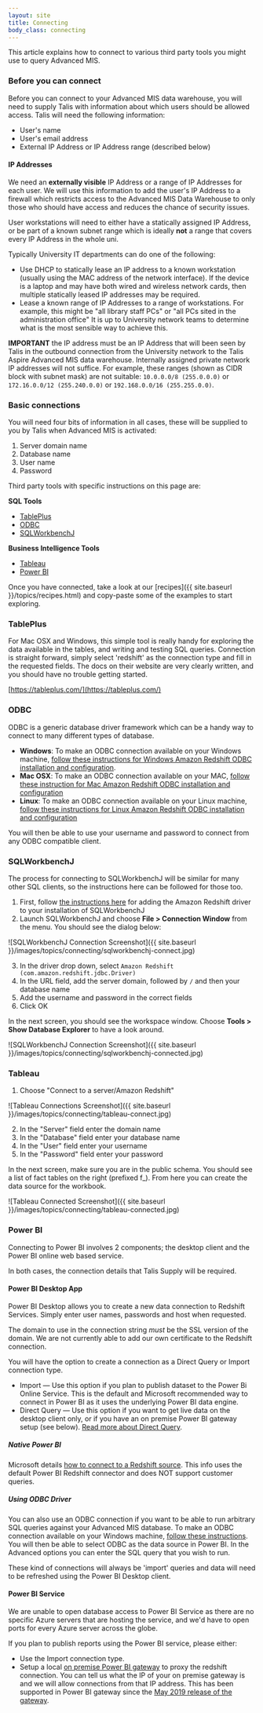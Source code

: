 ```yaml
---
layout: site
title: Connecting
body_class: connecting
---
```


This article explains how to connect to various third party tools you might use to query Advanced MIS.

### Before you can connect

Before you can connect to your Advanced MIS data warehouse, you will need to supply Talis with information about which users should be allowed access.  Talis will need the following information:

* User's name
* User's email address
* External IP Address or IP Address range (described below)

#### IP Addresses

We need an __externally visible__ IP Address or a range of IP Addresses for each user. We will use this information to add the user's IP Address to a firewall which restricts access to the Advanced MIS Data Warehouse to only those who should have access and reduces the chance of security issues.

User workstations will need to either have a statically assigned IP Address, or be part of a known subnet range which is ideally __not__ a range that covers every IP Address in the whole uni.

Typically University IT departments can do one of the following:

* Use DHCP to statically lease an IP address to a known workstation (usually using the MAC address of the network interface). If the device is a laptop and may have both wired and wireless network cards, then multiple statically leased IP addresses may be required.
* Lease a known range of IP Addresses to a range of workstations. For example, this might be "all library staff PCs" or "all PCs sited in the administration office" It is up to University network teams to determine what is the most sensible way to achieve this.

__IMPORTANT__ the IP address must be an IP Address that will been seen by Talis in the outbound connection from the University network to the Talis Aspire Advanced MIS data warehouse. Internally assigned private network IP addresses will not suffice. For example, these ranges (shown as CIDR block with subnet mask) are not suitable: `10.0.0.0/8 (255.0.0.0)` or `172.16.0.0/12 (255.240.0.0)` or `192.168.0.0/16 (255.255.0.0)`.

### Basic connections

You will need four bits of information in all cases, these will be supplied to you by Talis when Advanced MIS is activated:

1. Server domain name
2. Database name
3. User name
4. Password

Third party tools with specific instructions on this page are:

__SQL Tools__

* [TablePlus](#tableplus)
* [ODBC](#odbc)
* [SQLWorkbenchJ](#sqlworkbenchj)

__Business Intelligence Tools__

* [Tableau](#tableau)
* [Power BI](#power-bi)

Once you have connected, take a look at our [recipes]({{ site.baseurl }}/topics/recipes.html) and copy-paste some of the examples to start exploring. 

### TablePlus

For Mac OSX and Windows, this simple tool is really handy for exploring the data available in the tables, and writing and testing SQL queries.
Connection is straight forward, simply select 'redshift' as the connection type and fill in the requested fields. The docs on their website are very clearly written, and you should have no trouble getting started. 

[https://tableplus.com/](https://tableplus.com/)

### ODBC

ODBC is a generic database driver framework which can be a handy way to connect to many different types of database.

* __Windows__: To make an ODBC connection available on your Windows machine, [follow these instructions for Windows Amazon Redshift ODBC installation and configuration](https://docs.aws.amazon.com/redshift/latest/mgmt/install-odbc-driver-windows.html).
* __Mac OSX__: To make an ODBC connection available on your MAC, [follow these instruction for Mac Amazon Redshift ODBC installation and configuration](https://docs.aws.amazon.com/redshift/latest/mgmt/install-odbc-driver-mac.html)
* __Linux__:   To make an ODBC connection available on your Linux machine, [follow these instructions for Linux Amazon Redshift ODBC installation and configuration](https://docs.aws.amazon.com/redshift/latest/mgmt/install-odbc-driver-linux.html)

You will then be able to use your username and password to connect from any ODBC compatible client.

### SQLWorkbenchJ

The process for connecting to SQLWorkbenchJ will be similar for many other SQL clients, so the instructions here can be followed for those too.

1. First, follow [the instructions here](https://docs.aws.amazon.com/redshift/latest/mgmt/connecting-using-workbench.html) for adding the Amazon Redshift driver to your installation of SQLWorkbenchJ
2. Launch SQLWorkbenchJ and choose **File > Connection Window** from the menu. You should see the dialog below:

![SQLWorkbenchJ Connection Screenshot]({{ site.baseurl }}/images/topics/connecting/sqlworkbenchj-connect.jpg)

3. In the driver drop down, select `Amazon Redshift (com.amazon.redshift.jdbc.Driver)`
4. In the URL field, add the server domain, followed by `/` and then your database name
5. Add the username and password in the correct fields
6. Click OK

In the next screen, you should see the workspace window. Choose **Tools > Show Database Explorer** to have a look around.

![SQLWorkbenchJ Connection Screenshot]({{ site.baseurl }}/images/topics/connecting/sqlworkbenchj-connected.jpg)

### Tableau

1. Choose "Connect to a server/Amazon Redshift"

![Tableau Connections Screenshot]({{ site.baseurl }}/images/topics/connecting/tableau-connect.jpg)


2. In the "Server" field enter the domain name
3. In the "Database" field enter your database name
4. In the "User" field enter your username
5. In the "Password" field enter your password

In the next screen, make sure you are in the public schema. You should see a list of fact tables on the right (prefixed f_). From here you can create the data source for the workbook.

![Tableau Connected Screenshot]({{ site.baseurl }}/images/topics/connecting/tableau-connected.jpg)

### Power BI

Connecting to Power BI involves 2 components; the desktop client and the Power BI online web based service.

In both cases, the connection details that Talis Supply will be required.

#### Power BI Desktop App

Power BI Desktop allows you to create a new data connection to Redshift Services.
Simply enter user names, passwords and host when requested.

The domain to use in the connection string _must_ be the SSL version of the domain. We are not currently able to add our own certificate to the Redshift connection.

You will have the option to create a connection as a Direct Query or Import connection type.

* Import — Use this option if you plan to publish dataset to the Power Bi Online Service. This is the default and Microsoft recommended way to connect in Power BI as it uses the underlying Power BI data engine.
* Direct Query — Use this option if you want to get live data on the desktop client only, or if you have an on premise Power BI gateway setup (see below). [Read more about Direct Query](https://docs.microsoft.com/en-us/power-bi/desktop-use-directquery).

##### Native Power BI
Microsoft details [how to connect to a Redshift source](https://docs.microsoft.com/en-us/power-bi/desktop-connect-redshift). This info uses the default Power BI Redshift connector and does NOT support customer queries.

##### Using ODBC Driver
You can also use an ODBC connection if you want to be able to run arbitrary SQL queries against your Advanced MIS database.
To make an ODBC connection available on your Windows machine, [follow these instructions](https://docs.aws.amazon.com/redshift/latest/mgmt/install-odbc-driver-windows.html).
You will then be able to select ODBC as the data source in Power BI.  In the Advanced options you can enter the SQL query that you wish to run. 

These kind of connections will always be 'import' queries and data will need to be refreshed using the Power BI Desktop client.

#### Power BI Service

We are unable to open database access to Power BI Service as there are no specific Azure servers that are hosting the service, and we'd have to open ports for every Azure server across the globe.

If you plan to publish reports using the Power BI service, please either: 

* Use the Import connection type.
* Setup a local [on premise Power BI gateway](https://docs.microsoft.com/en-us/power-bi/service-gateway-onprem) to proxy the redshift connection. You can tell us what the IP of your on premise gateway is and we will allow connections from that IP address.  This has been supported in Power BI gateway since the [May 2019 release of the gateway](https://powerbi.microsoft.com/en-us/blog/on-premises-data-gateway-may-2019-update-is-now-available/). 


